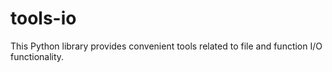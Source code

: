 # tools-io

This Python library provides convenient tools related to file and function I/O functionality.